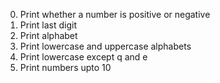 0. Print whether a number is positive or negative
1. Print last digit
2. Print alphabet
3. Print lowercase and uppercase alphabets
4. Print lowercase except q and e
5. Print numbers upto 10
